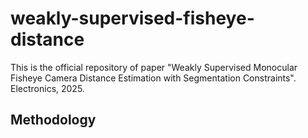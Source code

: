 # weakly-supervised-fisheye-distance
This is the official repository of paper "Weakly Supervised Monocular Fisheye Camera Distance Estimation with Segmentation Constraints". Electronics, 2025.
## Methodology
